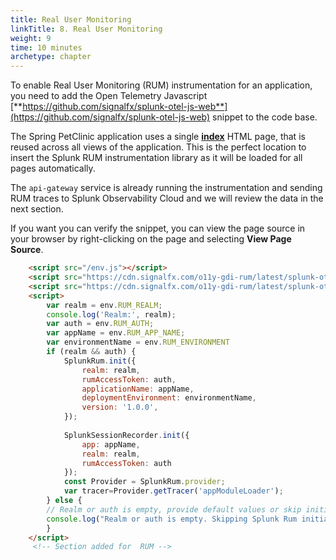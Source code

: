 ```yaml
---
title: Real User Monitoring
linkTitle: 8. Real User Monitoring
weight: 9
time: 10 minutes
archetype: chapter
---
```


To enable Real User Monitoring (RUM) instrumentation for an application, you need to add the Open Telemetry Javascript [**https://github.com/signalfx/splunk-otel-js-web**](https://github.com/signalfx/splunk-otel-js-web) snippet to the code base.

The Spring PetClinic application uses a single [**index**](https://github.com/spring-petclinic/spring-petclinic-microservices/blob/main/spring-petclinic-api-gateway/src/main/resources/static/index.html) HTML page, that is reused across all views of the application. This is the perfect location to insert the Splunk RUM instrumentation library as it will be loaded for all pages automatically.

The `api-gateway` service is already running the instrumentation and sending RUM traces to Splunk Observability Cloud and we will review the data in the next section.

If you want you can verify the snippet, you can view the page source in your browser by right-clicking on the page and selecting **View Page Source**.

``` html
    <script src="/env.js"></script>  
    <script src="https://cdn.signalfx.com/o11y-gdi-rum/latest/splunk-otel-web.js" crossorigin="anonymous"></script>
    <script src="https://cdn.signalfx.com/o11y-gdi-rum/latest/splunk-otel-web-session-recorder.js" crossorigin="anonymous"></script>
    <script>
        var realm = env.RUM_REALM;
        console.log('Realm:', realm);
        var auth = env.RUM_AUTH;
        var appName = env.RUM_APP_NAME;
        var environmentName = env.RUM_ENVIRONMENT
        if (realm && auth) {
            SplunkRum.init({
                realm: realm,
                rumAccessToken: auth,
                applicationName: appName,
                deploymentEnvironment: environmentName,
                version: '1.0.0',
            });
    
            SplunkSessionRecorder.init({
                app: appName,
                realm: realm,
                rumAccessToken: auth
            });
            const Provider = SplunkRum.provider; 
            var tracer=Provider.getTracer('appModuleLoader');
        } else {
        // Realm or auth is empty, provide default values or skip initialization
        console.log("Realm or auth is empty. Skipping Splunk Rum initialization.");
        }
    </script>
     <!-- Section added for  RUM -->
```
